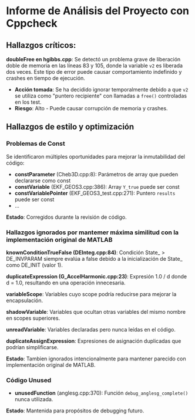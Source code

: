 # Informe de Análisis del Proyecto con Cppcheck

## Hallazgos críticos:

**doubleFree en hgibbs.cpp**: Se detectó un problema grave de liberación doble de memoria en las líneas 83 y 105, donde la variable `v2` es liberada dos veces. Este tipo de error puede causar comportamiento indefinido y crashes en tiempo de ejecución.

- **Acción tomada**: Se ha decidido ignorar temporalmente debido a que `v2` se utiliza como "puntero recipiente" con llamadas a `free()` controladas en los test.
- **Riesgo**: Alto - Puede causar corrupción de memoria y crashes.

## Hallazgos de estilo y optimización

### Problemas de Const
Se identificaron múltiples oportunidades para mejorar la inmutabilidad del código:

- **constParameter** (Cheb3D.cpp:8): Parámetros de array que pueden declararse como const
- **constVariable** (EKF_GEOS3.cpp:386): Array `Y_true` puede ser const 
- **constVariablePointer** (EKF_GEOS3_test.cpp:271): Puntero `results` puede ser const
- ...

**Estado**: Corregidos durante la revisión de código.

### Hallazgos ignorados por mantemer máxima similitud con la implementación original de MATLAB

**knownConditionTrueFalse (DEInteg.cpp:84)**: 
Condición State_ > DE_INVPARAM siempre evalúa a false debido a la inicialización de State_ como DE_INIT (valor 1).

**duplicateExpression (G_AccelHarmonic.cpp:23)**: 
Expresión 1.0 / d donde d = 1.0, resultando en una operación innecesaria.

**variableScope**: 
Variables cuyo scope podría reducirse para mejorar la encapsulación.

**shadowVariable**: 
Variables que ocultan otras variables del mismo nombre en scopes superiores.

**unreadVariable**: 
Variables declaradas pero nunca leídas en el código.

**duplicateAssignExpression**: 
Expresiones de asignación duplicadas que podrían simplificarse.

**Estado**: Tambien ignorados intencionalmente para mantener parecido con implementación original de MATLAB.

### Código Unused
- **unusedFunction** (anglesg.cpp:370): Función `debug_anglesg_complete()` nunca utilizada.

**Estado**: Mantenida para propósitos de debugging futuro.